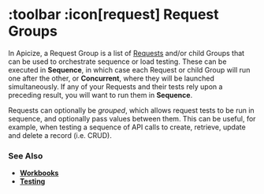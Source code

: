 # :toolbar :icon[request] Request Groups
In Apicize, a Request Group is a list of [Requests](help:requests) and/or child Groups that can be used to orchestrate sequence or load testing.  These can be executed in **Sequence**, in which case each Request or child Group will run one after the other, or **Concurrent**, where they will be launched simultaneously.  If any of your Requests and their tests rely upon a preceding result, you will want to run them in **Sequence**.  

Requests can optionally be *grouped*, which allows request tests to be run in sequence, and optionally pass values between them.  This can be useful, for example, when testing a sequence of API calls to create, retrieve, update and delete a record (i.e. CRUD).

### See Also

* [**Workbooks**](help:workbooks)
* [**Testing**](help:testing)
